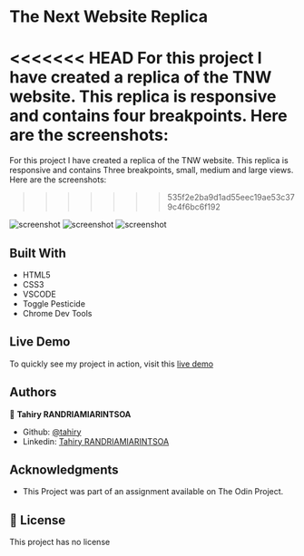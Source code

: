 # The Next Website Replica

<<<<<<< HEAD
For this project I have created a replica of the TNW website. This replica is responsive and contains four breakpoints. Here are the screenshots:
=======
For this project I have created a replica of the TNW website. This replica is responsive and contains Three breakpoints, small, medium and large views. Here are the screenshots:
>>>>>>> 535f2e2ba9d1ad55eec19ae53c379c4f6bc6f192

![screenshot](https://user-images.githubusercontent.com/47100064/93768018-6f523400-fc21-11ea-94c1-70415c3d0145.png)
![screenshot](https://user-images.githubusercontent.com/47100064/93768073-8bee6c00-fc21-11ea-8d7d-acf891ffad5e.png)
![screenshot](https://user-images.githubusercontent.com/47100064/93768127-9f99d280-fc21-11ea-95fe-429e492b0044.png)


## Built With
- HTML5
- CSS3
- VSCODE
- Toggle Pesticide
- Chrome Dev Tools

## Live Demo

To quickly see my project in action, visit this [live demo](https://raw.githack.com/tahiry-dev/tnw-replica/replica-branch/index.html) 

## Authors

👤 **Tahiry RANDRIAMIARINTSOA**

- Github: [@tahiry](https://github.com/tahiry-dev)
- Linkedin: [Tahiry RANDRIAMIARINTSOA](https://www.linkedin.com/in/tahiry-randriamiarintsoa-2276831b1/)

## Acknowledgments

- This Project was part of an assignment available on The Odin Project.

## 📝 License

This project has no license

